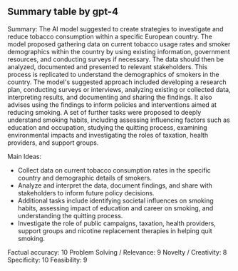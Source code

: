 ## Summary table by gpt-4
Summary: 
The AI model suggested to create strategies to investigate and reduce tobacco consumption within a specific European country. The model proposed gathering data on current tobacco usage rates and smoker demographics within the country by using existing information, government resources, and conducting surveys if necessary. The data should then be analyzed, documented and presented to relevant stakeholders. This process is replicated to understand the demographics of smokers in the country. The model's suggested approach included developing a research plan, conducting surveys or interviews, analyzing existing or collected data, interpreting results, and documenting and sharing the findings. It also advises using the findings to inform policies and interventions aimed at reducing smoking. A set of further tasks were proposed to deeply understand smoking habits, including assessing influencing factors such as education and occupation, studying the quitting process, examining environmental impacts and investigating the roles of taxation, health providers, and support groups.

Main Ideas: 
- Collect data on current tobacco consumption rates in the specific country and demographic details of smokers.
- Analyze and interpret the data, document findings, and share with stakeholders to inform future policy decisions.
- Additional tasks include identifying societal influences on smoking habits, assessing impact of education and career on smoking, and understanding the quitting process.
- Investigate the role of public campaigns, taxation, health providers, support groups and nicotine replacement therapies in helping quit smoking.

Factual accuracy: 10
Problem Solving / Relevance: 9
Novelty / Creativity: 8
Specificity: 10
Feasibility: 9